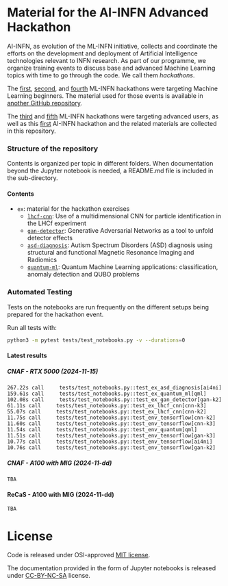 # Material for the AI-INFN Advanced Hackathon

AI-INFN, as evolution of the ML-INFN initiative, collects and coordinate the efforts 
on the development and deployment of Artificial Intelligence technologies relevant 
to INFN research. As part of our programme, we organize training events to discuss 
base and advanced Machine Learning topics with time to go through the code.
We call them _hackathons_.

The [first](https://agenda.infn.it/event/25855), 
[second](https://agenda.infn.it/event/28565), and 
[fourth](https://agenda.infn.it/event/35607) ML-INFN hackathons were targeting
Machine Learning beginners. The material used for those events is available in 
[another GitHub repository](https://github.com/tommasoboccali/ml_infn_hackBase).

The [third](https://agenda.infn.it/event/32568) and 
[fifth](https://agenda.infn.it/event/37650) ML-INFN hackathons were targeting 
advanced users, as well as this [first](https://agenda.infn.it/event/43129) 
AI-INFN hackathon and the related materials are collected in this repository.

### Structure of the repository
Contents is organized per topic in different folders. 
When documentation beyond the Jupyter notebook is needed, a README.md file is 
included in the sub-directory.

#### Contents
* `ex`: material for the hackathon exercises
  * [`lhcf-cnn`](./ex/lhcf-cnn): Use of a multidimensional CNN for particle 
  identification in the LHCf experiment
  * [`gan-detector`](./ex/gan-detector): Generative Adversarial Networks as 
  a tool to unfold detector effects
  * [`asd-diagnosis`](./ex/asd-diagnosis): Autism Spectrum Disorders (ASD) 
  diagnosis using structural and functional Magnetic Resonance Imaging and 
  Radiomics
  * [`quantum-ml`](./ex/quantum-ml): Quantum Machine Learning applications: 
  classification, anomaly detection and QUBO problems

### Automated Testing
Tests on the notebooks are run frequently on the different setups being prepared
for the hackathon event.

Run all tests with:
```bash
python3 -m pytest tests/test_notebooks.py -v --durations=0
```

#### Latest results

##### CNAF - RTX 5000 (2024-11-15)
```
267.22s call     tests/test_notebooks.py::test_ex_asd_diagnosis[ai4ni]
159.61s call     tests/test_notebooks.py::test_ex_quantum_ml[qml]
102.08s call     tests/test_notebooks.py::test_ex_gan_detector[gan-k2]
61.11s call     tests/test_notebooks.py::test_ex_lhcf_cnn[cnn-k3]
55.07s call     tests/test_notebooks.py::test_ex_lhcf_cnn[cnn-k2]
11.75s call     tests/test_notebooks.py::test_env_tensorflow[cnn-k2]
11.60s call     tests/test_notebooks.py::test_env_tensorflow[cnn-k3]
11.54s call     tests/test_notebooks.py::test_env_quantum[qml]
11.51s call     tests/test_notebooks.py::test_env_tensorflow[gan-k3]
10.77s call     tests/test_notebooks.py::test_env_tensorflow[ai4ni]
10.76s call     tests/test_notebooks.py::test_env_tensorflow[gan-k2]
```

##### CNAF - A100 with MIG (2024-11-dd)
```
TBA
```

#### ReCaS - A100 with MIG (2024-11-dd)
```
TBA
```

# License
Code is released under OSI-approved [MIT license](./LICENSE).

The documentation provided in the form of Jupyter notebooks is 
released under [CC-BY-NC-SA](./CC-BY-NC-SA-4.0) license.


